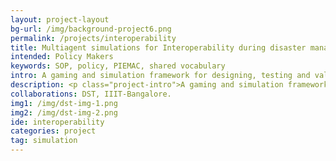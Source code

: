 ```yaml
---
layout: project-layout
bg-url: /img/background-project6.png
permalink: /projects/interoperability
title: Multiagent simulations for Interoperability during disaster management
intended: Policy Makers
keywords: SOP, policy, PIEMAC, shared vocabulary
intro: A gaming and simulation framework for designing, testing and validating SOPs for disaster management.
description: <p class="project-intro">A gaming and simulation framework for designing, testing and validating SOPs for disaster management.</p><p class="simple-content">This project uses a gaming and simulation framework for designing, testing and validating Standard Operating Procedures (SOPs) for disaster management which adhere to the local institutional support frameworks, and are process and semantically inter-operable.<p/><p class="simple-content">We use gaming and computerized simulation methods in conjunction with each other for participatory design of interoperable standards for disaster management. Gaming methods provide a platform for experiential learning for the participants, and for validation of SOPs through what-if scenarios. Computerized simulations help test the efficacy of the shared vocabularies which is used by agencies involved in disaster management<p/><p class="simple-content">We developed a simulation tool to test the effect of use of shared vocabularies on communication during disaster management. The shared vocabularies were built using messages from sessions of the PIEMAC game. The computerized simulation developed was used to test the efficacy of this shared vocabulary under different disaster scenarios, and the simulation results were analysed to provide recommendations for effectively designing the shared vocabularies.</p>
collaborations: DST, IIIT-Bangalore.
img1: /img/dst-img-1.png
img2: /img/dst-img-2.png
ide: interoperability
categories: project
tag: simulation
---
```

